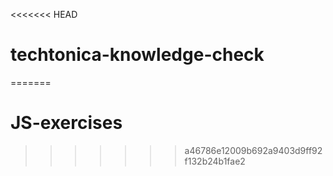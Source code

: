 <<<<<<< HEAD
# techtonica-knowledge-check
=======
# JS-exercises
>>>>>>> a46786e12009b692a9403d9ff92f132b24b1fae2
